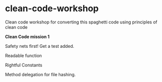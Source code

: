 # clean-code-workshop
Clean code workshop for converting this spaghetti code using principles of clean code

**Clean Code mission 1**


Safety nets first! Get a test added.

Readable function

Rightful Constants

Method delegation for file hashing.

